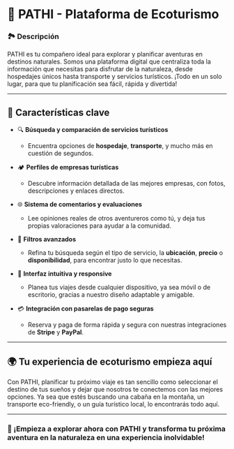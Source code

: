 # 🌿 PATHI - Plataforma de Ecoturismo

### 🏞️ **Descripción**
PATHI es tu compañero ideal para explorar y planificar aventuras en destinos naturales. Somos una plataforma digital que centraliza toda la información que necesitas para disfrutar de la naturaleza, desde hospedajes únicos hasta transporte y servicios turísticos. ¡Todo en un solo lugar, para que tu planificación sea fácil, rápida y divertida!

---

## 🌟 **Características clave**

- 🔍 **Búsqueda y comparación de servicios turísticos**
  - Encuentra opciones de **hospedaje**, **transporte**, y mucho más en cuestión de segundos.
  
- 🏕️ **Perfiles de empresas turísticas**
  - Descubre información detallada de las mejores empresas, con fotos, descripciones y enlaces directos.
  
- 🌐 **Sistema de comentarios y evaluaciones**
  - Lee opiniones reales de otros aventureros como tú, y deja tus propias valoraciones para ayudar a la comunidad.

- 🔧 **Filtros avanzados**
  - Refina tu búsqueda según el tipo de servicio, la **ubicación**, **precio** o **disponibilidad**, para encontrar justo lo que necesitas.

- 📱 **Interfaz intuitiva y responsive**
  - Planea tus viajes desde cualquier dispositivo, ya sea móvil o de escritorio, gracias a nuestro diseño adaptable y amigable.

- 💳 **Integración con pasarelas de pago seguras**
  - Reserva y paga de forma rápida y segura con nuestras integraciones de **Stripe** y **PayPal**.

---

## 🌍 **Tu experiencia de ecoturismo empieza aquí**
Con PATHI, planificar tu próximo viaje es tan sencillo como seleccionar el destino de tus sueños y dejar que nosotros te conectemos con las mejores opciones. Ya sea que estés buscando una cabaña en la montaña, un transporte eco-friendly, o un guía turístico local, lo encontrarás todo aquí.

---

### 🚀 ¡Empieza a explorar ahora con PATHI y transforma tu próxima aventura en la naturaleza en una experiencia inolvidable!


